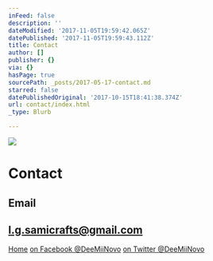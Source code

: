 ```yaml
---
inFeed: false
description: ''
dateModified: '2017-11-05T19:59:42.065Z'
datePublished: '2017-11-05T19:59:43.112Z'
title: Contact
author: []
publisher: {}
via: {}
hasPage: true
sourcePath: _posts/2017-05-17-contact.md
starred: false
datePublishedOriginal: '2017-10-15T18:41:38.374Z'
url: contact/index.html
_type: Blurb

---
```

![](https://the-grid-user-content.s3-us-west-2.amazonaws.com/660f53eb-37f3-4e09-9f8c-07a95b42a44f.jpg)

# **Contact**

## **Email**

## l.g.samicrafts@gmail.com
[Home][0]
[on Facebook @DeeMiiNovo][1]
[on Twitter @DeeMiiNovo][2]

[0]: https://thegrid.ai/lgsamicrafts/
[1]: https://www.facebook.com/DeeMiiNovo/
[2]: https://twitter.com/DeeMiiNovo